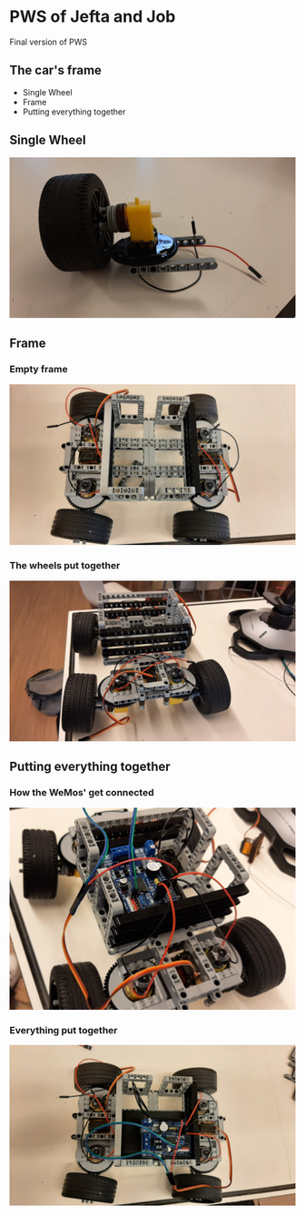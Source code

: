 # PWS of Jefta and Job
Final version of PWS 

## The car's frame
- Single Wheel
- Frame
- Putting everything together

## Single Wheel
![Single Wheel Image](Images/Single_Wheel.jpeg)

## Frame
### Empty frame
![Frame Top Empty](Images/Top_of_Car_Empty.jpeg)

### The wheels put together
![The Wheels Put Together](Images/Front_of_Car.jpeg)

## Putting everything together
### How the WeMos' get connected
![How the WeMos' get Connected](Images/WeMos_Focussed.jpeg)

### Everything put together
![Everything put Together](Images/Top_of_Car.jpeg)

